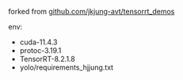 forked from [github.com/jkjung-avt/tensorrt_demos](https://github.com/jkjung-avt/tensorrt_demos)

env:
- cuda-11.4.3
- protoc-3.19.1
- TensorRT-8.2.1.8
- yolo/requirements_hjjung.txt

